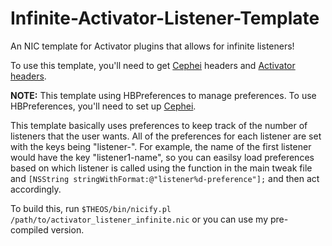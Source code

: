 # Infinite-Activator-Listener-Template
An NIC template for Activator plugins that allows for infinite listeners!

To use this template, you'll need to get [Cephei](https://hbang.github.io/libcephei/) headers and [Activator headers](https://github.com/rpetrich/libactivator).

**NOTE:** This template using HBPreferences to manage preferences. To use HBPreferences, you'll need to set up [Cephei](https://hbang.github.io/libcephei/).

This template basically uses preferences to keep track of the number of listeners that the user wants. All of the preferences for each listener are set with the keys being "listener<number>-<key>". For example, the name of the first listener would have the key "listener1-name", so you can easilsy load preferences based on which listener is called using the function in the main tweak file and `[NSString stringWithFormat:@"listener%d-preference"];` and then act accordingly.

To build this, run `$THEOS/bin/nicify.pl /path/to/activator_listener_infinite.nic` or you can use my pre-compiled version.